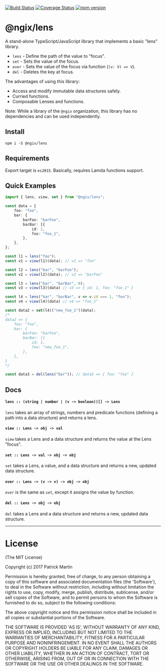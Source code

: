 [![Build Status](https://travis-ci.org/patrimart/ngix-lens.svg?branch=master)](https://travis-ci.org/patrimart/ngix-lens) [![Coverage Status](https://coveralls.io/repos/github/patrimart/ngix-lens/badge.svg?branch=master)](https://coveralls.io/github/patrimart/ngix-lens?branch=master) [![npm version](https://badge.fury.io/js/%40ngix%2Flens.svg)](https://badge.fury.io/js/%40ngix%2Flens)


# @ngix/lens

A stand-alone TypeScript/JavaScript library that implements a basic "lens" library.

- `lens` - Define the path of the value to "focus".
- `set` - Sets the value of the focus.
- `over` - Sets the value of the focus via function (`(v: V) => V`).
- `del` - Deletes the key at focus.

The advantages of using this library:

- Access and modify immutable data structures safely.
- Curried functions.
- Composable Lenses and functions.

Note: While a library of the `@ngix` organization, this library has no dependencies and can be used independently.

## Install

`npm i -S @ngix/lens`

## Requirements

Export target is `es2015`. Basically, requires Lamda functions support.

## Quick Examples

```ts
import { lens, view, set } from "@ngis/lens";

const data = {
    foo: "foo",
    bar: {
        barFoo: "barFoo",
        barBar: [{
            id: 1,
            foo: "foo_1",
        },
    },
};

const l1 = lens("foo");
const v1 = view(l1)(data); // v1 => "foo"

const l2 = lens("bar", "barFoo");
const v2 = view(l2)(data); // v2 => "barFoo"

const l3 = lens("bar", "barBar", 0);
const v3 = view(l3)(data) // v3 => { id: 1, foo: "foo_1" }

const l4 = lens("bar", "barBar", v => v.id === 1, "foo");
const v4 = view(l4)(data) // v4 => "foo_1"

const data2 = set(l4)("new_foo_1")(data);
/*
data2 => {
    foo: "foo",
    bar: {
        barFoo: "barFoo",
        barBar: [{
            id: 1,
            foo: "new_foo_1",
        },
    },
}
*/

const data3 = del(lens("bar")); // data3 => { foo: "foo" }
```

## Docs

#### `lens :: (string | number | (v -> boolean))[] -> Lens`

`lens` takes an array of strings, numbers and predicate functions (defining a path into a data structure) and returns a lens.

#### `view :: Lens -> obj -> val`

`view` takes a Lens and a data structure and returns the value at the Lens "focus".

#### `set :: Lens -> val -> obj -> obj`

`set` takes a Lens, a value, and a data structure and returns a new, updated data structure.

#### `over :: Lens -> (v -> v) -> obj -> obj`

`over` is the same as `set`, except it assigns the value by function.

#### `del :: Lens -> obj -> obj`

`del` takes a Lens and a data structure and returns a new, updated data structure.

---

# License

(The MIT License)

Copyright (c) 2017 Patrick Martin

Permission is hereby granted, free of charge, to any person obtaining a copy of this software and
associated documentation files (the 'Software'), to deal in the Software without restriction,
including without limitation the rights to use, copy, modify, merge, publish, distribute, sublicense,
and/or sell copies of the Software, and to permit persons to whom the Software is furnished to do so,
subject to the following conditions:

The above copyright notice and this permission notice shall be included in all copies or substantial
portions of the Software.

THE SOFTWARE IS PROVIDED 'AS IS', WITHOUT WARRANTY OF ANY KIND, EXPRESS OR IMPLIED, INCLUDING BUT NOT
LIMITED TO THE WARRANTIES OF MERCHANTABILITY, FITNESS FOR A PARTICULAR PURPOSE AND NONINFRINGEMENT. IN
NO EVENT SHALL THE AUTHORS OR COPYRIGHT HOLDERS BE LIABLE FOR ANY CLAIM, DAMAGES OR OTHER LIABILITY,
WHETHER IN AN ACTION OF CONTRACT, TORT OR OTHERWISE, ARISING FROM, OUT OF OR IN CONNECTION WITH THE
SOFTWARE OR THE USE OR OTHER DEALINGS IN THE SOFTWARE.